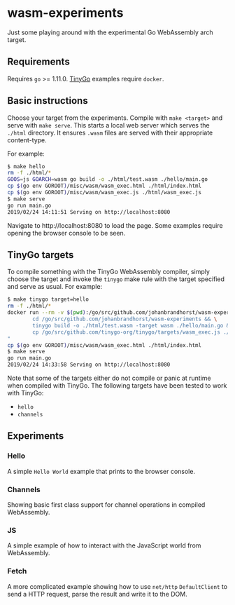 # wasm-experiments

Just some playing around with the experimental Go WebAssembly arch target.

## Requirements

Requires `go` >= 1.11.0.
[TinyGo](https://github.com/tinygo-org/tinygo) examples require `docker`.

## Basic instructions

Choose your target from the experiments. Compile with `make <target>` and serve
with `make serve`. This starts a local web server which serves the `./html`
directory. It ensures `.wasm` files are served with their appropriate
content-type.

For example:

```bash
$ make hello
rm -f ./html/*
GOOS=js GOARCH=wasm go build -o ./html/test.wasm ./hello/main.go
cp $(go env GOROOT)/misc/wasm/wasm_exec.html ./html/index.html
cp $(go env GOROOT)/misc/wasm/wasm_exec.js ./html/wasm_exec.js
$ make serve
go run main.go
2019/02/24 14:11:51 Serving on http://localhost:8080
```

Navigate to http://localhost:8080 to load the page. Some examples require opening
the browser console to be seen.

## TinyGo targets

To compile something with the TinyGo WebAssembly compiler, simply choose the
target and invoke the `tinygo` make rule with the target specified and
serve as usual. For example:

```bash
$ make tinygo target=hello
rm -f ./html/*
docker run --rm -v $(pwd):/go/src/github.com/johanbrandhorst/wasm-experiments --entrypoint /bin/bash tinygo/tinygo:latest -c "\
        cd /go/src/github.com/johanbrandhorst/wasm-experiments && \
        tinygo build -o ./html/test.wasm -target wasm ./hello/main.go && \
        cp /go/src/github.com/tinygo-org/tinygo/targets/wasm_exec.js ./html/wasm_exec.js\
"
cp $(go env GOROOT)/misc/wasm/wasm_exec.html ./html/index.html
$ make serve
go run main.go
2019/02/24 14:33:58 Serving on http://localhost:8080
```

Note that some of the targets either do not compile or panic at runtime when
compiled with TinyGo. The following targets have been tested to work with
TinyGo:

- `hello`
- `channels`

## Experiments

### Hello

A simple `Hello World` example that prints to the browser console.

### Channels

Showing basic first class support for channel operations in compiled WebAssembly.

### JS

A simple example of how to interact with the JavaScript world from WebAssembly.

### Fetch

A more complicated example showing how to use `net/http` `DefaultClient` to
send a HTTP request, parse the result and write it to the DOM.

